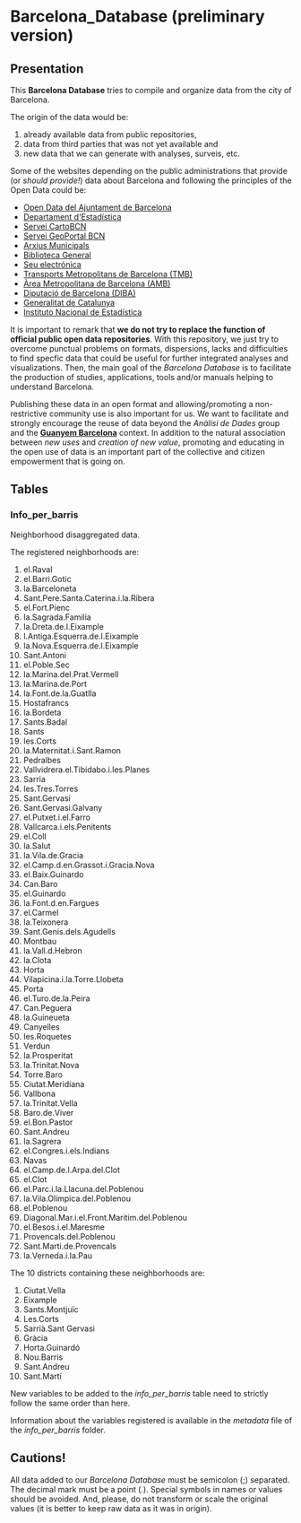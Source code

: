 # Barcelona_Database (preliminary version)

## Presentation

This **Barcelona Database** tries to compile and organize data from the city of Barcelona.

The origin of the data would be:

1. already available data from public repositories, 
2. data from third parties that was not yet available and 
3. new data that we can generate with analyses, surveis, etc.

Some of the websites depending on the public administrations that provide (or *should provide!*) data about Barcelona and following the principles of the Open Data could be:

* [Open Data del Ajuntament de Barcelona](http://opendata.bcn.cat)
* [Departament d'Estadística](http://www.bcn.cat/estadistica/catala/index.htm)
* [Servei CartoBCN](http://w20.bcn.cat/cartobcn/)
* [Servei GeoPortal BCN](http://www.bcn.cat/geoportal/ca/presentacio.html)
* [Arxius Municipals](http://w110.bcn.cat/portal/site/ArxiuMunicipal)
* [Biblioteca General](http://w110.bcn.cat/portal/site/BibliotecaGeneral)
* [Seu electrónica](http://w110.bcn.cat/portal/site/Ajuntament)
* [Transports Metropolitans de Barcelona (TMB)](http://www.tmb.cat/es/tmb-open-data)
* [Àrea Metropolitana de Barcelona (AMB)](http://www.amb.cat/s/web/area-metropolitana/dades-estadistiques.html)
* [Diputació de Barcelona (DIBA)](http://dadesobertes.diba.cat/datasets?f[0]=field_keyword%3Abarcelona)
* [Generalitat de Catalunya](http://dadesobertes.gencat.cat/ca/cercador/cerca-cataleg?q=barcelona)
* [Instituto Nacional de Estadística](http://www.ine.es/buscar/searchResults.do?searchString=barcelona)

It is important to remark that **we do not try to replace the function of official public open data repositories**. With this repository, we just try to overcome punctual problems on formats, dispersions, lacks and difficulties to find specfic data that could be useful for further integrated analyses and visualizations. Then, the main goal of the *Barcelona Database* is to facilitate the production of studies, applications, tools and/or manuals helping to understand Barcelona.

Publishing these data in an open format and allowing/promoting a non-restrictive community use is also important for us. We want to facilitate and strongly encourage the reuse of data beyond the *Anàlisi de Dades* group and the **[Guanyem Barcelona](http://guanyembarcelona.cat)** context. In addition to the natural association between *new uses* and *creation of new value*, promoting and educating in the open use of data is an important part of the collective and citizen empowerment that is going on.

## Tables

### Info_per_barris

Neighborhood disaggregated data.

The registered neighborhoods are:

1.	el.Raval
2.	el.Barri.Gotic
3.	la.Barceloneta
4.	Sant.Pere.Santa.Caterina.i.la.Ribera
5.	el.Fort.Pienc
6.	la.Sagrada.Familia
7.	la.Dreta.de.l.Eixample
8.	l.Antiga.Esquerra.de.l.Eixample
9.	la.Nova.Esquerra.de.l.Eixample
10.	Sant.Antoni
11.	el.Poble.Sec
12.	la.Marina.del.Prat.Vermell
13.	la.Marina.de.Port
14.	la.Font.de.la.Guatlla
15.	Hostafrancs
16.	la.Bordeta
17.	Sants.Badal
18.	Sants
19.	les.Corts
20.	la.Maternitat.i.Sant.Ramon
21.	Pedralbes
22.	Vallvidrera.el.Tibidabo.i.les.Planes
23.	Sarria
24.	les.Tres.Torres
25.	Sant.Gervasi
26.	Sant.Gervasi.Galvany
27.	el.Putxet.i.el.Farro
28.	Vallcarca.i.els.Penitents
29.	el.Coll
30.	la.Salut
31.	la.Vila.de.Gracia
32.	el.Camp.d.en.Grassot.i.Gracia.Nova
33.	el.Baix.Guinardo
34.	Can.Baro
35.	el.Guinardo
36.	la.Font.d.en.Fargues
37.	el.Carmel
38.	la.Teixonera
39.	Sant.Genis.dels.Agudells
40.	Montbau
41.	la.Vall.d.Hebron
42.	la.Clota
43.	Horta
44.	Vilapicina.i.la.Torre.Llobeta
45.	Porta
46.	el.Turo.de.la.Peira
47.	Can.Peguera
48.	la.Guineueta
49.	Canyelles
50.	les.Roquetes
51.	Verdun
52.	la.Prosperitat
53.	la.Trinitat.Nova
54.	Torre.Baro
55.	Ciutat.Meridiana
56.	Vallbona
57.	la.Trinitat.Vella
58.	Baro.de.Viver
59.	el.Bon.Pastor
60.	Sant.Andreu
61.	la.Sagrera
62.	el.Congres.i.els.Indians
63.	Navas
64.	el.Camp.de.l.Arpa.del.Clot
65.	el.Clot
66.	el.Parc.i.la.Llacuna.del.Poblenou
67.	la.Vila.Olimpica.del.Poblenou
68.	el.Poblenou
69.	Diagonal.Mar.i.el.Front.Maritim.del.Poblenou
70.	el.Besos.i.el.Maresme
71.	Provencals.del.Poblenou
72.	Sant.Marti.de.Provencals
73.	la.Verneda.i.la.Pau

The 10 districts containing these neighborhoods are:

1. Ciutat.Vella
2. Eixample
3. Sants.Montjuïc
4. Les.Corts
5. Sarrià.Sant Gervasi
6. Gràcia
7. Horta.Guinardó
8. Nou.Barris
9. Sant.Andreu
10. Sant.Martí

New variables to be added to the *info_per_barris* table need to strictly follow the same order than here.

Information about the variables registered is available in the *metadata* file of the *info_per_barris* folder.

## Cautions!

All data added to our *Barcelona Database* must be semicolon (;) separated. The decimal mark must be a point (.). Special symbols in names or values should be avoided. And, please, do not transform or scale the original values (it is better to keep raw data as it was in origin).


